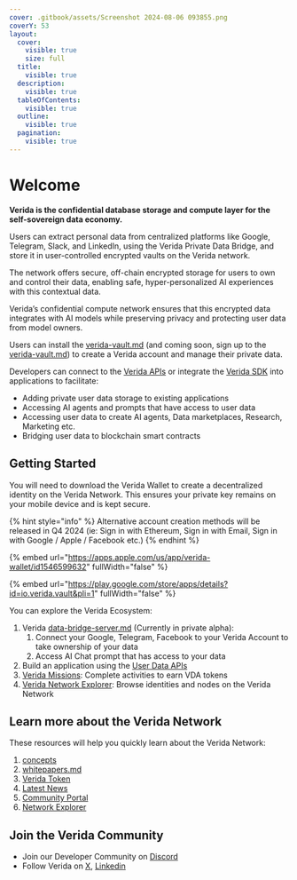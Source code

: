 ```yaml
---
cover: .gitbook/assets/Screenshot 2024-08-06 093855.png
coverY: 53
layout:
  cover:
    visible: true
    size: full
  title:
    visible: true
  description:
    visible: true
  tableOfContents:
    visible: true
  outline:
    visible: true
  pagination:
    visible: true
---
```


# Welcome

**Verida is the confidential database storage and compute layer for the self-sovereign data economy.**

Users can extract personal data from centralized platforms like Google, Telegram, Slack, and LinkedIn, using the Verida Private Data Bridge, and store it in user-controlled encrypted vaults on the Verida network.&#x20;

The network offers secure, off-chain encrypted storage for users to own and control their data, enabling safe, hyper-personalized AI experiences with this contextual data.&#x20;

Verida’s confidential compute network ensures that this encrypted data integrates with AI models while preserving privacy and protecting user data from model owners.

Users can install the [verida-vault.md](private-data-bridge/verida-vault.md "mention") (and coming soon, sign up to the [verida-vault.md](private-data-bridge/verida-vault.md "mention")) to create a Verida account and manage their private data.

Developers can connect to the [Verida APIs](apis/private-data-apis.md) or integrate the [Verida SDK](protocol/client-sdk/) into applications to facilitate:

* Adding private user data storage to existing applications
* Accessing AI agents and prompts that have access to user data
* Accessing user data to create AI agents, Data marketplaces, Research, Marketing etc.
* Bridging user data to blockchain smart contracts

## Getting Started <a href="#getting-started" id="getting-started"></a>

You will need to download the Verida Wallet to create a decentralized identity on the Verida Network. This ensures your private key remains on your mobile device and is kept secure.

{% hint style="info" %}
Alternative account creation methods will be released in Q4 2024 (ie: Sign in with Ethereum, Sign in with Email, Sign in with Google / Apple / Facebook etc.)
{% endhint %}

{% embed url="https://apps.apple.com/us/app/verida-wallet/id1546599632" fullWidth="false" %}

{% embed url="https://play.google.com/store/apps/details?id=io.verida.vault&pli=1" fullWidth="false" %}

You can explore the Verida Ecosystem:

1. Verida [data-bridge-server.md](private-data-bridge/data-bridge-server.md "mention") (Currently in private alpha):
   1. Connect your Google, Telegram, Facebook to your Verida Account to take ownership of your data
   2. Access AI Chat prompt that has access to your data
2. Build an application using the [User Data APIs](apis/private-data-apis.md)
3. [Verida Missions](https://missions.verida.network/): Complete activities to earn VDA tokens
4. [Verida Network Explorer](https://explorer.verida.network/): Browse identities and nodes on the Verida Network

## Learn more about the Verida Network

These resources will help you quickly learn about the Verida Network:

1. [concepts](protocol/concepts/ "mention")
2. [whitepapers.md](whitepapers.md "mention")
3. [Verida Token](https://www.verida.network/vda-token)
4. [Latest News](https://news.verida.network/)
5. [Community Portal](https://community.verida.network/)
6. [Network Explorer](https://explorer.verida.network/)

## Join the Verida Community

* Join our Developer Community on [Discord](https://discord.verida.io/)
* Follow Verida on [X](https://x.com/verida\_io), [Linkedin](https://www.linkedin.com/company/verida-technology/posts/?feedView=all)
